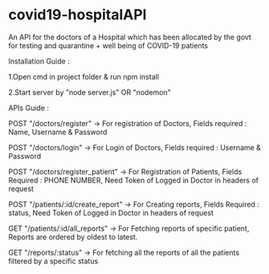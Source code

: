 # covid19-hospitalAPI
An API for the doctors of a Hospital which has been allocated by the govt for testing and quarantine + well being of COVID-19 patients

Installation Guide :

1.Open cmd in project folder & run npm install

2.Start server by "node server.js" OR "nodemon"

APIs Guide :

POST "/doctors/register" → For registration of Doctors, Fields required : Name, Username & Password

POST "/doctors/login" → For Login of Doctors, Fields required : Username & Password

POST "/doctors/register_patient" → For Registration of Patients, Fields Required : PHONE NUMBER, Need Token of Logged in Doctor in headers of request

POST "/patients/:id/create_report" → For Creating reports, Fields Required : status, Need Token of Logged in Doctor in headers of request

GET "/patients/:id/all_reports" → For Fetching reports of specific patient, Reports are ordered by oldest to latest.

GET "/reports/:status" → For fetching all the reports of all the patients filtered by a specific status

